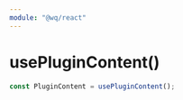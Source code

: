 ```yaml
---
module: "@wq/react"
---
```


# usePluginContent()

```js
const PluginContent = usePluginContent();
```
